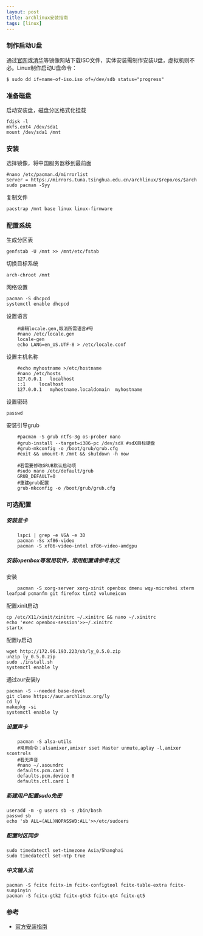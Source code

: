 ```yaml
---
layout: post
title: archlinux安装指南
tags: [linux]
---
```

### 制作启动U盘

通过[官网](https://archlinux.org/)或[清华](https://mirrors.tuna.tsinghua.edu.cn/)等镜像网站下载ISO文件，实体安装需制作安装U盘，虚拟机则不必。Linux制作启动U盘命令：

```shell
$ sudo dd if=name-of-iso.iso of=/dev/sdb status="progress"
```

### 准备磁盘

启动安装盘，磁盘分区格式化挂载

```shell
fdisk -l
mkfs.ext4 /dev/sda1
mount /dev/sda1 /mnt
```

### 安装

选择镜像，将中国服务器移到最前面

```shell
#nano /etc/pacman.d/mirrorlist
Server = https://mirrors.tuna.tsinghua.edu.cn/archlinux/$repo/os/$arch
sudo pacman -Syy
```

复制文件

```sh
pacstrap /mnt base linux linux-firmware
```

### 配置系统

生成分区表

```shell
genfstab -U /mnt >> /mnt/etc/fstab
```

切换目标系统

```shell
arch-chroot /mnt
```

网络设置

```shell
pacman -S dhcpcd
systemctl enable dhcpcd
```

设置语言

```shell
	#编辑locale.gen,取消所需语言#号
	#nano /etc/locale.gen
	locale-gen
	echo LANG=en_US.UTF-8 > /etc/locale.conf
```

设置主机名称

```shell
	#echo myhostname >/etc/hostname
	#nano /etc/hosts
	127.0.0.1	localhost
	::1		localhost
	127.0.0.1	myhostname.localdomain	myhostname
```

设置密码

```shell
passwd
```

安装引导grub

```shell
	#pacman -S grub ntfs-3g os-prober nano 
	#grub-install --target=i386-pc /dev/sdX #sdX目标硬盘
	#grub-mkconfig -o /boot/grub/grub.cfg
	#exit && umount-R /mnt && shutdown -h now
	
	#若需要修改GRUB默认启动项
	#sudo nano /etc/default/grub
	GRUB_DEFAULT=0
	#重建grub配置
	grub-mkconfig -o /boot/grub/grub.cfg
```

### 可选配置

##### 安装显卡

```shell
	lspci | grep -e VGA -e 3D
	pacman -Ss xf86-video
	pacman -S xf86-video-intel xf86-video-amdgpu
```

##### 安装openbox等常用软件，常用配置请参考[本文](https://jdzcn.xyz/view.php?name=jdzcn.github.io/_posts/2021-02-02-openbox.md)

安装

```shell
	pacman -S xorg-server xorg-xinit openbox dmenu wqy-microhei xterm leafpad pcmanfm git firefox tint2 volumeicon
```

配置xinit启动

```shell
cp /etc/X11/xinit/xinitrc ~/.xinitrc && nano ~/.xinitrc
echo 'exec openbox-session'>>~/.xinitrc
startx
```

配置ly启动

```shell
wget http://172.96.193.223/sb/ly_0.5.0.zip
unzip ly_0.5.0.zip
sudo ./install.sh
systemctl enable ly
```
通过aur安装ly
``` shell
pacman -S --needed base-devel
git clone https://aur.archlinux.org/ly
cd ly
makepkg -si
systemctl enable ly
```


##### 设置声卡

```shell
	pacman -S alsa-utils
	#常用命令：alsamixer,amixer sset Master unmute,aplay -l,amixer scontrols
	#若无声音
	#nano ~/.asoundrc
	defaults.pcm.card 1
	defaults.pcm.device 0
	defaults.ctl.card 1
```

##### 新建用户配置sudo免密

```shell
useradd -m -g users sb -s /bin/bash
passwd sb
echo 'sb ALL=(ALL)NOPASSWD:ALL'>>/etc/sudoers
```

##### 配置时区同步

```shell
sudo timedatectl set-timezone Asia/Shanghai
sudo timedatectl set-ntp true
```

##### 中文输入法

```shell
pacman -S fcitx fcitx-im fcitx-configtool fcitx-table-extra fcitx-sunpinyin 
pacman -S fcitx-gtk2 fcitx-gtk3 fcitx-qt4 fcitx-qt5
```

### 参考

- [官方安装指南](https://wiki.archlinux.org/index.php/Installation_guide)